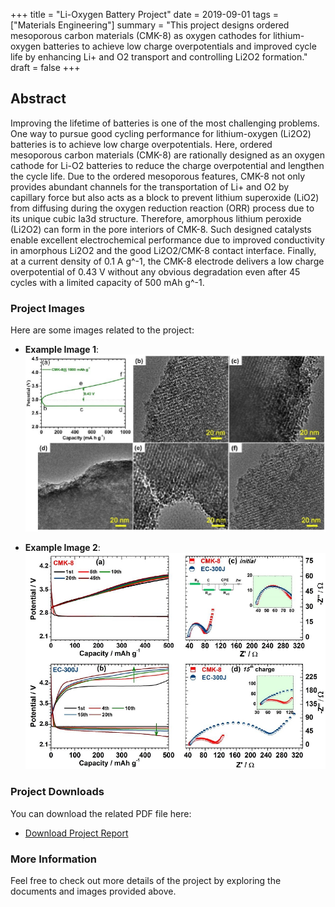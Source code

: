 +++
title = "Li-Oxygen Battery Project"
date = 2019-09-01
tags = ["Materials Engineering"]
summary = "This project designs ordered mesoporous carbon materials (CMK-8) as oxygen cathodes for lithium-oxygen batteries to achieve low charge overpotentials and improved cycle life by enhancing Li+ and O2 transport and controlling Li2O2 formation."
draft = false
+++

## Abstract
Improving the lifetime of batteries is one of the most challenging problems. One way to pursue good cycling performance for lithium-oxygen (Li2O2) batteries is to achieve low charge overpotentials. Here, ordered mesoporous carbon materials (CMK-8) are rationally designed as an oxygen cathode for Li-O2 batteries to reduce the charge overpotential and lengthen the cycle life. Due to the ordered mesoporous features, CMK-8 not only provides abundant channels for the transportation of Li+ and O2 by capillary force but also acts as a block to prevent lithium superoxide (LiO2) from diffusing during the oxygen reduction reaction (ORR) process due to its unique cubic Ia3d structure. Therefore, amorphous lithium peroxide (Li2O2) can form in the pore interiors of CMK-8. Such designed catalysts enable excellent electrochemical performance due to improved conductivity in amorphous Li2O2 and the good Li2O2/CMK-8 contact interface. Finally, at a current density of 0.1 A g^-1, the CMK-8 electrode delivers a low charge overpotential of 0.43 V without any obvious degradation even after 45 cycles with a limited capacity of 500 mAh g^-1.


### Project Images
Here are some images related to the project:

- **Example Image 1**:
  ![CMK8 Image1](../../static/img/CMK8_Image2.png)

- **Example Image 2**:
  ![CMK8 Image2](../../static/img/CMK8_Image3.png)

### Project Downloads
You can download the related PDF file here:

- [Download Project Report](../../static/files/LiO2.pdf)

### More Information
Feel free to check out more details of the project by exploring the documents and images provided above.
